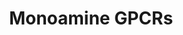---
annotations:
- type: Pathway Ontology
  value: G protein mediated signaling pathway
authors:
- MaintBot
- Egonw
- Mkutmon
- DeSl
- Khanspers
description: 'G protein–coupled receptors (GPCRs) which are also known as seven-(pass)-transmembrane
  domain receptors, 7TM receptors, heptahelical receptors, serpentine receptor, and
  G protein–linked receptors (GPLR), constitute a large protein family of receptors
  that detect molecules outside the cell and activate internal signal transduction
  pathways and, ultimately, cellular responses. Coupling with G proteins, they are
  called seven-transmembrane receptors because they pass through the cell membrane
  seven times. Source: [https://en.wikipedia.org/wiki/G_protein–coupled_receptor Wikipedia]   Monoamine
  GPCRs are Rhodopsin-like GPCRs that bind to monoamine neurotransmitters. [https://en.wikipedia.org/wiki/Monoamine_neurotransmitter
  Monoamine neurotransmitters]'
last-edited: 2021-02-13
organisms:
- Bos taurus
redirect_from:
- /index.php/Pathway:WP1076
- /instance/WP1076
schema-jsonld:
- '@context': https://schema.org/
  '@id': https://wikipathways.github.io/pathways/WP1076.html
  '@type': Dataset
  creator:
    '@type': Organization
    name: WikiPathways
  description: 'G protein–coupled receptors (GPCRs) which are also known as seven-(pass)-transmembrane
    domain receptors, 7TM receptors, heptahelical receptors, serpentine receptor,
    and G protein–linked receptors (GPLR), constitute a large protein family of receptors
    that detect molecules outside the cell and activate internal signal transduction
    pathways and, ultimately, cellular responses. Coupling with G proteins, they are
    called seven-transmembrane receptors because they pass through the cell membrane
    seven times. Source: [https://en.wikipedia.org/wiki/G_protein–coupled_receptor
    Wikipedia]   Monoamine GPCRs are Rhodopsin-like GPCRs that bind to monoamine neurotransmitters.
    [https://en.wikipedia.org/wiki/Monoamine_neurotransmitter Monoamine neurotransmitters]'
  keywords:
  - CHRM5
  - HTR7
  - HTR1B
  - 5HTR1A
  - Norepinephrine
  - 'Acetylcholine '
  - Muscarine
  - 5HTR1F
  - HTR1D
  - HRH1
  - CHRM1
  - ADRA2C
  - HTR1E
  - Epinephrine
  - CHRM3
  - ADRA2A
  - 5HTR2B
  - ADRA1B
  - HRH2
  - HTR2A
  - DRD1
  - HTR5B
  - ADRB3
  - ADRB1
  - ADRA1A
  - ADRB2
  - Serotonin
  - Gi/Go Pathway
  - DRD3
  - ADRA2B
  - HTR4
  - DBDR
  - HTR6
  - HTR2C
  - HTR5A
  - DRD2
  - Dopamine
  - DRD4
  - Histamine
  - Gs Pathway
  - CHRM4
  - Gq/G11 Pathway
  - ADRA1D
  - CHRM2
  license: CC0
  name: Monoamine GPCRs
seo: CreativeWork
title: Monoamine GPCRs
wpid: WP1076
---